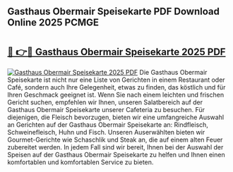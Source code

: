 ## Gasthaus Obermair Speisekarte PDF Download Online 2025 PCMGE

# <h2><a href="http://gccl59.nevu.top/?p=Gasthaus+Obermair+Speisekarte">🔗 👉🔴 Gasthaus Obermair Speisekarte 2025 PDF</a></h2>

[![Gasthaus Obermair Speisekarte 2025 PDF](https://i.imgur.com/dBaPXMq.png)](http://gccl59.nevu.top/?p=Gasthaus+Obermair+Speisekarte)
Die Gasthaus Obermair Speisekarte ist nicht nur eine Liste von Gerichten in einem Restaurant oder Café, sondern auch Ihre Gelegenheit, etwas zu finden, das köstlich und für Ihren Geschmack geeignet ist. Wenn Sie nach einem leichten und frischen Gericht suchen, empfehlen wir Ihnen, unseren Salatbereich auf der Gasthaus Obermair Speisekarte unserer Cafeteria zu besuchen. Für diejenigen, die Fleisch bevorzugen, bieten wir eine umfangreiche Auswahl an Gerichten auf der Gasthaus Obermair Speisekarte an: Rindfleisch, Schweinefleisch, Huhn und Fisch. Unseren Auserwählten bieten wir Gourmet-Gerichte wie Schaschlik und Steak an, die auf einem alten Feuer zubereitet werden. In jedem Fall sind wir bereit, Ihnen bei der Auswahl der Speisen auf der Gasthaus Obermair Speisekarte zu helfen und Ihnen einen komfortablen und komfortablen Service zu bieten.
